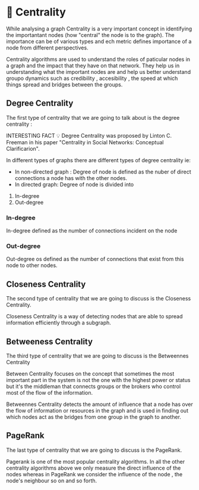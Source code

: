 # :herb:  Centrality
While analysing a graph Centrality is a very important concept in identifying the importantant nodes (how "central" the node is to the graph). The importance can be of various types  and ech metric defines importance of a node from different perspectives.

Centrality algorithms are used to understand the roles of paticular nodes in a graph and the impact that they have on that network. They help us in understanding what the important nodes are and help us better understand groupo dynamics such as credibility , accesibility , the speed at which things spread and bridges between the groups. 

## Degree Centrality 

The first type of centrality that we are going to talk about is the degree centrality :

INTERESTING FACT :bulb:
Degree Centrality was proposed by Linton C. Freeman in his paper "Centrality in Social Networks: Conceptual Clarificarion".

In different types of graphs there are different types of degree centrality ie:
- In non-directed graph : Degree of node is defined as the nuber of direct connections a node has with the other nodes.
- In directed graph: Degree of node is divided into
1. In-degree
2. Out-degree

### In-degree
In-degree defined as the number of connections incident on the node 
### Out-degree
Out-degree os defined as the number of connections that exist from this node to other nodes.

## Closeness Centrality

The second type of centrality that we are going to discuss is the Closeness Centrality.

Closeness Centrality is a way of detecting nodes that are able to spread information efficiently through a subgraph.


##  Betweeness Centrality    

The third type of centrality that we are going to discuss is the Betweennes Centrality


Between Centrality focuses on the concept that sometimes the most important part in the system is not the one with the highest power or status but it's the middleman that connects groups or the brokers who control most of the flow of the information.

Betweennes Centrality detects the amount of influence that a node has over the flow of information or resources in the graph and is used in finding out which nodes act as the bridges from one group in the graph to another.

## PageRank 

The last type of centrality that we are going to discuss is the PageRank.

Pagerank is one of the most popular centrality algorithms. In all the other centrality algorithms above we only measure the direct influence of the nodes whereas in PageRank we consider the influence of the node , the node's neighbour so on and so forth.